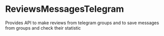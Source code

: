 # ReviewsMessagesTelegram
Provides API to make reviews from telegram groups and to save messages from groups and check their statistic
